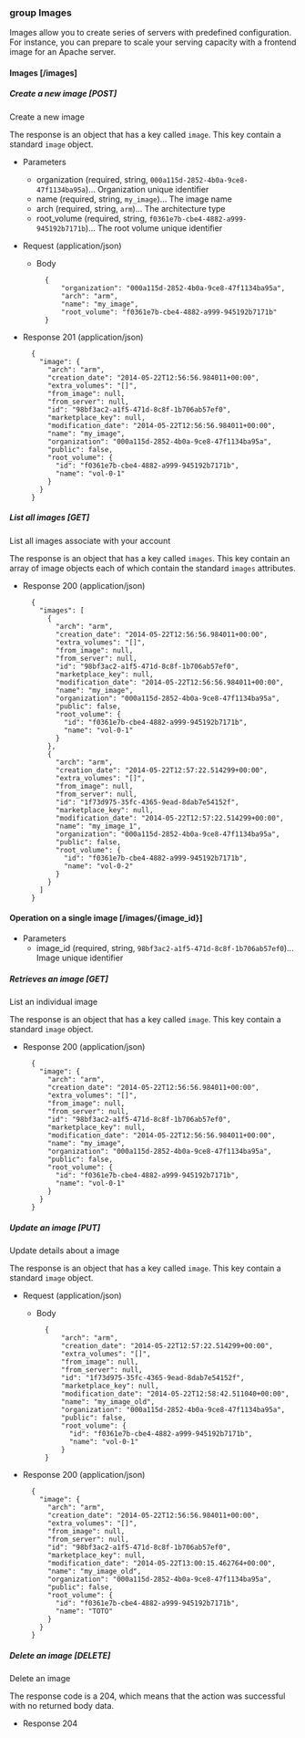 ### group Images

Images allow you to create series of servers with predefined configuration.
For instance, you can prepare to scale your serving capacity with a frontend image for an Apache server.

#### Images [/images]

##### Create a new image [POST]

Create a new image

The response is an object that has a key called `image`. This key contain a standard `image` object.

+ Parameters
    + organization (required, string, `000a115d-2852-4b0a-9ce8-47f1134ba95a`)... Organization unique identifier
    + name (required, string, `my_image`)... The image name
    + arch (required, string, `arm`)... The architecture type
    + root_volume (required, string, `f0361e7b-cbe4-4882-a999-945192b7171b`)... The root volume unique identifier

+ Request (application/json)

    + Body

            {
                "organization": "000a115d-2852-4b0a-9ce8-47f1134ba95a",
                "arch": "arm",
                "name": "my_image",
                "root_volume": "f0361e7b-cbe4-4882-a999-945192b7171b"
            }

+ Response 201 (application/json)

        {
          "image": {
            "arch": "arm",
            "creation_date": "2014-05-22T12:56:56.984011+00:00",
            "extra_volumes": "[]",
            "from_image": null,
            "from_server": null,
            "id": "98bf3ac2-a1f5-471d-8c8f-1b706ab57ef0",
            "marketplace_key": null,
            "modification_date": "2014-05-22T12:56:56.984011+00:00",
            "name": "my_image",
            "organization": "000a115d-2852-4b0a-9ce8-47f1134ba95a",
            "public": false,
            "root_volume": {
              "id": "f0361e7b-cbe4-4882-a999-945192b7171b",
              "name": "vol-0-1"
            }
          }
        }

##### List all images [GET]

List all images associate with your account

The response is an object that has a key called `images`. This key contain an array of image objects each of which contain the standard `images` attributes.

+ Response 200 (application/json)

        {
          "images": [
            {
              "arch": "arm",
              "creation_date": "2014-05-22T12:56:56.984011+00:00",
              "extra_volumes": "[]",
              "from_image": null,
              "from_server": null,
              "id": "98bf3ac2-a1f5-471d-8c8f-1b706ab57ef0",
              "marketplace_key": null,
              "modification_date": "2014-05-22T12:56:56.984011+00:00",
              "name": "my_image",
              "organization": "000a115d-2852-4b0a-9ce8-47f1134ba95a",
              "public": false,
              "root_volume": {
                "id": "f0361e7b-cbe4-4882-a999-945192b7171b",
                "name": "vol-0-1"
              }
            },
            {
              "arch": "arm",
              "creation_date": "2014-05-22T12:57:22.514299+00:00",
              "extra_volumes": "[]",
              "from_image": null,
              "from_server": null,
              "id": "1f73d975-35fc-4365-9ead-8dab7e54152f",
              "marketplace_key": null,
              "modification_date": "2014-05-22T12:57:22.514299+00:00",
              "name": "my_image_1",
              "organization": "000a115d-2852-4b0a-9ce8-47f1134ba95a",
              "public": false,
              "root_volume": {
                "id": "f0361e7b-cbe4-4882-a999-945192b7171b",
                "name": "vol-0-2"
              }
            }
          ]
        }

#### Operation on a single image [/images/{image_id}]

+ Parameters
    + image_id (required, string, `98bf3ac2-a1f5-471d-8c8f-1b706ab57ef0`)... Image unique identifier

##### Retrieves an image [GET]

List an individual image

The response is an object that has a key called `image`. This key contain a standard `image` object.

+ Response 200 (application/json)

        {
          "image": {
            "arch": "arm",
            "creation_date": "2014-05-22T12:56:56.984011+00:00",
            "extra_volumes": "[]",
            "from_image": null,
            "from_server": null,
            "id": "98bf3ac2-a1f5-471d-8c8f-1b706ab57ef0",
            "marketplace_key": null,
            "modification_date": "2014-05-22T12:56:56.984011+00:00",
            "name": "my_image",
            "organization": "000a115d-2852-4b0a-9ce8-47f1134ba95a",
            "public": false,
            "root_volume": {
              "id": "f0361e7b-cbe4-4882-a999-945192b7171b",
              "name": "vol-0-1"
            }
          }
        }

##### Update an image [PUT]

Update details about a image

The response is an object that has a key called `image`. This key contain a standard `image` object.

+ Request (application/json)

    + Body

            {
                "arch": "arm", 
                "creation_date": "2014-05-22T12:57:22.514299+00:00", 
                "extra_volumes": "[]", 
                "from_image": null, 
                "from_server": null, 
                "id": "1f73d975-35fc-4365-9ead-8dab7e54152f", 
                "marketplace_key": null, 
                "modification_date": "2014-05-22T12:58:42.511040+00:00", 
                "name": "my_image_old", 
                "organization": "000a115d-2852-4b0a-9ce8-47f1134ba95a", 
                "public": false, 
                "root_volume": {
                  "id": "f0361e7b-cbe4-4882-a999-945192b7171b", 
                  "name": "vol-0-1"
                }
            }


+ Response 200 (application/json)

        {
          "image": {
            "arch": "arm",
            "creation_date": "2014-05-22T12:56:56.984011+00:00",
            "extra_volumes": "[]",
            "from_image": null,
            "from_server": null,
            "id": "98bf3ac2-a1f5-471d-8c8f-1b706ab57ef0",
            "marketplace_key": null,
            "modification_date": "2014-05-22T13:00:15.462764+00:00",
            "name": "my_image_old",
            "organization": "000a115d-2852-4b0a-9ce8-47f1134ba95a",
            "public": false,
            "root_volume": {
              "id": "f0361e7b-cbe4-4882-a999-945192b7171b",
              "name": "TOTO"
            }
          }
        }


##### Delete an image [DELETE]

Delete an image

The response code is a 204, which means that the action was successful with no returned body data.

+ Response 204

